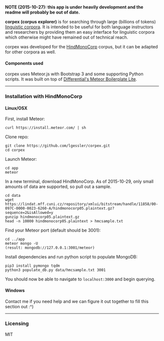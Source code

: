 **NOTE (2015-10-27): this app is under heavily development and the readme will probably be out of date.**

**corpex (corpus explorer)** is for searching through large
(billions of tokens) [linguistic corpora](https://en.wikipedia.org/wiki/Corpus_linguistics).
It is intended to be useful for both language instructors and researchers by
providing them an easy interface for linguistic corpora which otherwise
might have remained out of technical reach.

corpex was developed for the 
[HindMonoCorp](https://lindat.mff.cuni.cz/repository/xmlui/handle/11858/00-097C-0000-0023-6260-A)
corpus, but it can be adapted for other corpora as well.

#### Components used 

corpex uses Meteor.js with Bootstrap 3 and some supporting Python scripts. It
was built on top of [Differential's Meteor Boilerplate
Lite](https://github.com/Differential/meteor-boilerplate-lite).

------------------------
### Installation with HindMonoCorp 

#### Linux/OSX

First, install Meteor:

    curl https://install.meteor.com/ | sh

Clone repo:

    git clone https://github.com/lgessler/corpex.git
    cd corpex

Launch Meteor:

    cd app
    meteor

In a new terminal, download HindMonoCorp. As of 2015-10-29, only small amounts
of data are supported, so pull out a sample.
    
    cd data
    wget https://lindat.mff.cuni.cz/repository/xmlui/bitstream/handle/11858/00-097C-0000-0023-6260-A/hindmonocorp05.plaintext.gz?sequence=2&isAllowed=y
    gunzip hindmonocorp05.plaintext.gz
    head -n 10000 hindmonocorp05.plaintext > hmcsample.txt

Find your Meteor port (default should be 3001):

    cd ../app
    meteor mongo -U
    (result: mongodb://127.0.0.1:3001/meteor)

Install dependencies and run python script to populate MongoDB:

    pip3 install pymongo tqdm
    python3 populate_db.py data/hmcsample.txt 3001

You should now be able to navigate to `localhost:3000` and begin querying.

#### Windows

Contact me if you need help and we can figure it out together to fill this
section out :^)

------------------------

### Licensing

MIT 
